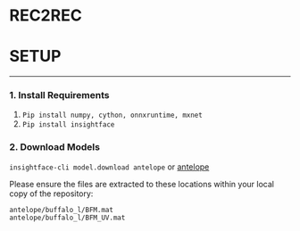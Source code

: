 # REC2REC


# SETUP
-------
### 1. Install Requirements
  1. ```Pip install numpy, cython, onnxruntime, mxnet ```
  2. ```Pip install insightface```


### 2. Download Models
  ```insightface-cli model.download antelope```
  or [antelope](https://onedrive.live.com/?authkey=%21ADJ0aAOSsc90neY&cid=4A83B6B633B029CC&id=4A83B6B633B029CC%215837&parId=4A83B6B633B029CC%215834&action=locate)
  
  Please ensure the files are extracted to these locations within your local copy of the repository:
  ```
  antelope/buffalo_l/BFM.mat
  antelope/buffalo_l/BFM_UV.mat
  ```
